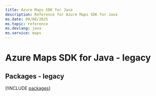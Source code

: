 ```yaml
---
title: Azure Maps SDK for Java
description: Reference for Azure Maps SDK for Java
ms.date: 09/08/2025
ms.topic: reference
ms.devlang: java
ms.service: maps
---
```

# Azure Maps SDK for Java - legacy
## Packages - legacy
[!INCLUDE [packages](maps-index.md)]